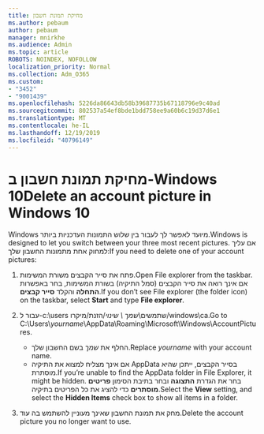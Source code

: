 ```yaml
---
title: מחיקת תמונת חשבון
ms.author: pebaum
author: pebaum
manager: mnirkhe
ms.audience: Admin
ms.topic: article
ROBOTS: NOINDEX, NOFOLLOW
localization_priority: Normal
ms.collection: Adm_O365
ms.custom:
- "3452"
- "9001439"
ms.openlocfilehash: 5226da86643db58b39687735b67118796e9c40ad
ms.sourcegitcommit: 802537a54ef8bde1bdd758ee9a60b6c19d37d6e1
ms.translationtype: MT
ms.contentlocale: he-IL
ms.lasthandoff: 12/19/2019
ms.locfileid: "40796149"
---
```

# <a name="delete-an-account-picture-in-windows-10"></a><span data-ttu-id="cbddc-102">מחיקת תמונת חשבון ב-Windows 10</span><span class="sxs-lookup"><span data-stu-id="cbddc-102">Delete an account picture in Windows 10</span></span>

<span data-ttu-id="cbddc-103">Windows מיועד לאפשר לך לעבור בין שלוש התמונות העדכניות ביותר.</span><span class="sxs-lookup"><span data-stu-id="cbddc-103">Windows is designed to let you switch between your three most recent pictures.</span></span> <span data-ttu-id="cbddc-104">אם עליך למחוק אחת מתמונות החשבון שלך:</span><span class="sxs-lookup"><span data-stu-id="cbddc-104">If you need to delete one of your account pictures:</span></span>

1. <span data-ttu-id="cbddc-105">פתח את סייר הקבצים משורת המשימות.</span><span class="sxs-lookup"><span data-stu-id="cbddc-105">Open File explorer from the taskbar.</span></span> <span data-ttu-id="cbddc-106">אם אינך רואה את סייר הקבצים (סמל התיקיה) בשורת המשימות, בחר באפשרות **התחלה** והקלד **סייר קבצים**.</span><span class="sxs-lookup"><span data-stu-id="cbddc-106">If you don’t see File explorer (the folder icon) on the taskbar, select **Start** and type **File explorer**.</span></span>

2. <span data-ttu-id="cbddc-107">עבור ל-c:\users שתמשים\\*שמך \ שינוי*/הזנת/מיקרו/windows\ca.</span><span class="sxs-lookup"><span data-stu-id="cbddc-107">Go to C:\Users\\*yourname*\AppData\Roaming\Microsoft\Windows\AccountPictures.</span></span> 
    - <span data-ttu-id="cbddc-108">החלף את *שמך* בשם החשבון שלך.</span><span class="sxs-lookup"><span data-stu-id="cbddc-108">Replace *yourname* with your account name.</span></span>
    - <span data-ttu-id="cbddc-109">אם אינך מצליח למצוא את התיקיה AppData בסייר הקבצים, ייתכן שהיא מוסתרת.</span><span class="sxs-lookup"><span data-stu-id="cbddc-109">If you’re unable to find the AppData folder in File Explorer, it might be hidden.</span></span> <span data-ttu-id="cbddc-110">בחר את הגדרת **התצוגה** ובחר בתיבת הסימון **פריטים מוסתרים** כדי להציג את כל הפריטים בתיקיה.</span><span class="sxs-lookup"><span data-stu-id="cbddc-110">Select the **View** setting, and select the **Hidden Items** check box to show all items in a folder.</span></span>

3. <span data-ttu-id="cbddc-111">מחק את תמונת החשבון שאינך מעוניין להשתמש בה עוד.</span><span class="sxs-lookup"><span data-stu-id="cbddc-111">Delete the account picture you no longer want to use.</span></span>
 
 